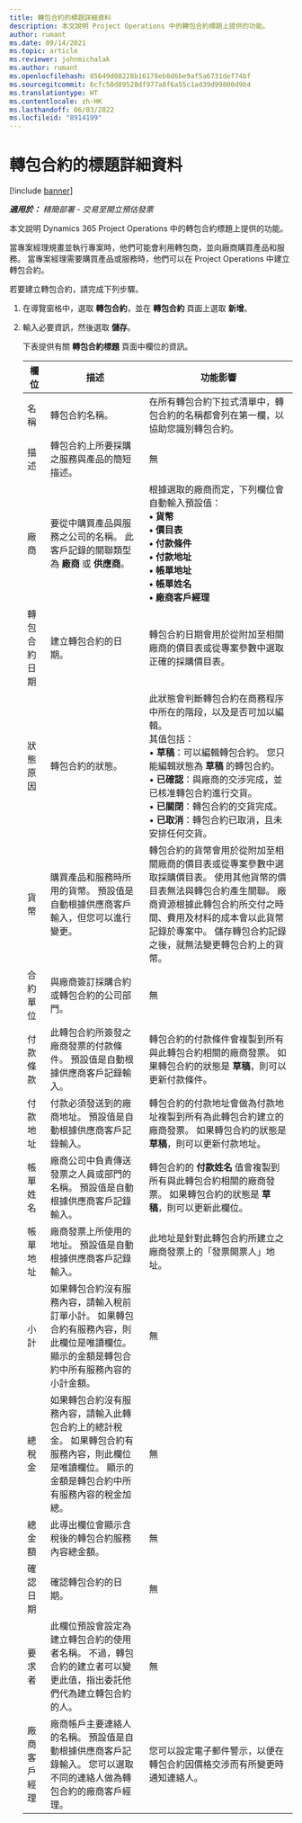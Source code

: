 ```yaml
---
title: 轉包合約的標題詳細資料
description: 本文說明 Project Operations 中的轉包合約標題上提供的功能。
author: rumant
ms.date: 09/14/2021
ms.topic: article
ms.reviewer: johnmichalak
ms.author: rumant
ms.openlocfilehash: 85649d08228b16178eb8d6be9af5a6731def74bf
ms.sourcegitcommit: 6cfc50d89528df977a8f6a55c1ad39d99800d9b4
ms.translationtype: HT
ms.contentlocale: zh-HK
ms.lasthandoff: 06/03/2022
ms.locfileid: "8914199"
---
```

# <a name="header-details-for-subcontracts"></a>轉包合約的標題詳細資料

[!include [banner](../../includes/dataverse-preview.md)]

_**適用於：** 精簡部署 - 交易至開立預估發票_

本文說明 Dynamics 365 Project Operations 中的轉包合約標題上提供的功能。

當專案經理規畫並執行專案時，他們可能會利用轉包商，並向廠商購買產品和服務。 當專案經理需要購買產品或服務時，他們可以在 Project Operations 中建立轉包合約。

若要建立轉包合約，請完成下列步驟。

1. 在導覽窗格中，選取 **轉包合約**，並在 **轉包合約** 頁面上選取 **新增**。
2. 輸入必要資訊，然後選取 **儲存**。

    下表提供有關 **轉包合約標題** 頁面中欄位的資訊。

    | 欄位 | 描述 |功能影響 |
    |---|------|---| 
    | 名稱 | 轉包合約名稱。 | 在所有轉包合約下拉式清單中，轉包合約的名稱都會列在第一欄，以協助您識別轉包合約。 | 
    | 描述 | 轉包合約上所要採購之服務與產品的簡短描述。 | 無​​ |
    | 廠商 | 要從中購買產品與服務之公司的名稱。 此客戶記錄的關聯類型為 **廠商** 或 **供應商**。 | 根據選取的廠商而定，下列欄位會自動輸入預設值：<br/> **• 貨幣** </br> **• 價目表** </br> **• 付款條件**</br> **• 付款地址**</br> **• 帳單地址**</br> **• 帳單姓名** </br>**• 廠商客戶經理**|
    | 轉包合約日期 | 建立轉包合約的日期。 | 轉包合約日期會用於從附加至相關廠商的價目表或從專案參數中選取正確的採購價目表。 |
    | 狀態原因 | 轉包合約的狀態。 | 此狀態會判斷轉包合約在商務程序中所在的階段，以及是否可加以編輯。 <br/>其值包括：<br>• **草稿**：可以編輯轉包合約。 您只能編輯狀態為 **草稿** 的轉包合約。<br/>• **已確認**：與廠商的交涉完成，並已核准轉包合約進行交貨。 <br/>• **已關閉**：轉包合約的交貨完成。<br/>• **已取消**：轉包合約已取消，且未安排任何交貨。  | 
    | 貨幣 | 購買產品和服務時所用的貨幣。 預設值是自動根據供應商客戶輸入，但您可以進行變更。 | 轉包合約的貨幣會用於從附加至相關廠商的價目表或從專案參數中選取採購價目表。 使用其他貨幣的價目表無法與轉包合約產生關聯。 廠商資源根據此轉包合約所交付之時間、費用及材料的成本會以此貨幣記錄於專案中。 儲存轉包合約記錄之後，就無法變更轉包合約上的貨幣。|
    | 合約單位 | 與廠商簽訂採購合約或轉包合約的公司部門。 | 無​​ |
    | 付款條款 | 此轉包合約所簽發之廠商發票的付款條件。 預設值是自動根據供應商客戶記錄輸入。 | 轉包合約的付款條件會複製到所有與此轉包合約相關的廠商發票。 如果轉包合約的狀態是 **草稿**，則可以更新付款條件。 | 
    | 付款地址 | 付款必須發送到的廠商地址。 預設值是自動根據供應商客戶記錄輸入。 | 轉包合約的付款地址會做為付款地址複製到所有為此轉包合約建立的廠商發票。 如果轉包合約的狀態是 **草稿**，則可以更新付款地址。|
    | 帳單姓名 | 廠商公司中負責傳送發票之人員或部門的名稱。 預設值是自動根據供應商客戶記錄輸入。 | 轉包合約的 **付款姓名** 值會複製到所有與此轉包合約相關的廠商發票。 如果轉包合約的狀態是 **草稿**，則可以更新此欄位。|
    | 帳單地址 | 廠商發票上所使用的地址。 預設值是自動根據供應商客戶記錄輸入。 | 此地址是針對此轉包合約所建立之廠商發票上的「發票開票人」地址。 |
    | 小計 | 如果轉包合約沒有服務內容，請輸入稅前訂單小計。 如果轉包合約有服務內容，則此欄位是唯讀欄位。 顯示的金額是轉包合約中所有服務內容的小計金額。 | 無​​ |
    | 總稅金 | 如果轉包合約沒有服務內容，請輸入此轉包合約上的總計稅金。 如果轉包合約有服務內容，則此欄位是唯讀欄位。 顯示的金額是轉包合約中所有服務內容的稅金加總。 | 無​​ |
    | 總金額 | 此導出欄位會顯示含稅後的轉包合約服務內容總金額。 | 無​​ |
    | 確認日期 | 確認轉包合約的日期。 | 無​​ |
    | 要求者 | 此欄位預設會設定為建立轉包合約的使用者名稱。 不過，轉包合約的建立者可以變更此值，指出委託他們代為建立轉包合約的人。 | 無​​ |
    | 廠商客戶經理 | 廠商帳戶主要連絡人的名稱。 預設值是自動根據供應商客戶記錄輸入。 您可以選取不同的連絡人做為轉包合約的廠商客戶經理。 | 您可以設定電子郵件警示，以便在轉包合約因價格交涉而有所變更時通知連絡人。 |
